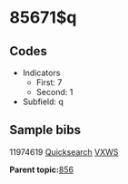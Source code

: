 # 85671$q

## Codes

-   Indicators
    -   First: 7
    -   Second: 1
-   Subfield: q

## Sample bibs

11974619 [Quicksearch](https://search.library.yale.edu/catalog/11974619) [VXWS](http://prodorbis.library.yale.edu:7014/vxws/GetHoldingsService?bibId=11974619)

**Parent topic:**[856](../../tags/856/856.md)

